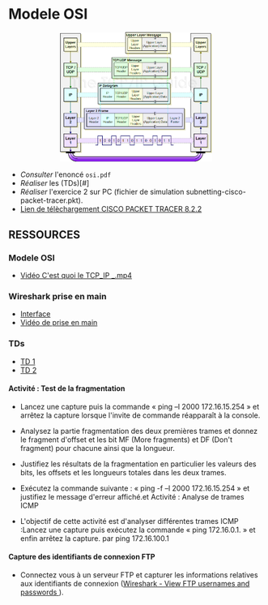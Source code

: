 # Modele OSI 
<p align="center">
<img src="osi.png" alt="Photo de démonstration" width="300">
</p>

 - *Consulter* l'enoncé `osi.pdf` 
 - *Réaliser* les (TDs)[#]
 - *Réaliser* l'exercice 2 sur PC (fichier de simulation subnetting-cisco-packet-tracer.pkt).
 - [Lien de télèchargement CISCO PACKET TRACER 8.2.2](https://drive.google.com/file/d/1-iHblRkJ6OvOC7pO5D_IUDhekEqS5X6Q/view?usp=sharing)
 ## RESSOURCES
 ### Modele OSI
 - [Vidéo C'est quoi le TCP_IP _.mp4](https://drive.google.com/file/d/1YvrVi-OUch4QSDTG2ucONhIHlGuUWi6_/view?usp=sharing)

 ### Wireshark prise en main
 - [Interface](https://www.it-connect.fr/decouverte-de-linterface-de-wireshark/)
 - [Vidéo de prise en main](https://drive.google.com/file/d/13Q2XU9oKv6Eza9brkqgTODV2PSDz-XRr/view?usp=sharing)

 ### TDs
  - [TD 1](TD_Connexion_reseau.zip)
  - [TD 2](TD_Sortie_reseau.zip)
       
 #### Activité : Test de la fragmentation

- Lancez une capture puis la commande « ping –l 2000 172.16.15.254 » et arrêtez la capture lorsque l'invite de commande réapparaît à la console.

- Analysez la partie fragmentation des deux premières trames et donnez le fragment d'offset et les bit MF (More fragments) et DF (Don't fragment) pour chacune ainsi que la longueur.

- Justifiez les résultats de la fragmentation en particulier les valeurs des bits, les offsets et les longueurs totales dans les deux trames.

- Exécutez la commande suivante : « ping -f –l 2000 172.16.15.254 » et justifiez le message d'erreur affiché.et Activité : Analyse de trames ICMP

- L'objectif de cette activité est d'analyser différentes trames ICMP :Lancez une capture puis exécutez la commande « ping 172.16.0.1. » et enfin arrêtez la capture. par ping 172.16.100.1

 ####  Capture des identifiants de connexion FTP
- Connectez vous à un serveur FTP et capturer les informations relatives aux identifiants de connexion 
([Wireshark - View FTP usernames and passwords ](https://www.freekb.net/Article?id=133)).




